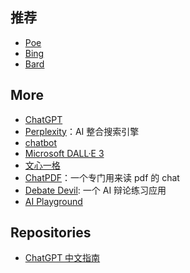 ## 推荐

- [Poe](https://poe.com/)
- [Bing](https://web.skype.com/)
- [Bard](https://bard.google.com/)

## More

- [ChatGPT](https://chat.openai.com/)
- [Perplexity](https://www.perplexity.ai/)：AI 整合搜索引擎
- [chatbot](https://chat.chatbot.sex/chat/)
- [Microsoft DALL·E 3](https://www.bing.com/images/create)
- [文心一格](https://yige.baidu.com/)
- [ChatPDF](https://www.chatpdf.com/)：一个专门用来读 pdf 的 chat
- [Debate Devil](https://www.debate-devil.com/en): 一个 AI 辩论练习应用
- [AI Playground](https://play.vercel.ai/)

## Repositories

- [ChatGPT 中文指南](https://github.com/yzfly/awesome-chatgpt-zh)

